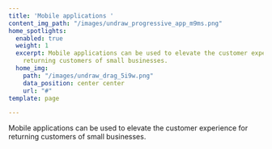 ```yaml
---
title: 'Mobile applications '
content_img_path: "/images/undraw_progressive_app_m9ms.png"
home_spotlights:
  enabled: true
  weight: 1
  excerpt: Mobile applications can be used to elevate the customer experience for
    returning customers of small businesses.
  home_img:
    path: "/images/undraw_drag_5i9w.png"
    data_position: center center
    url: "#"
template: page

---
```

Mobile applications can be used to elevate the customer experience for returning customers of small businesses.